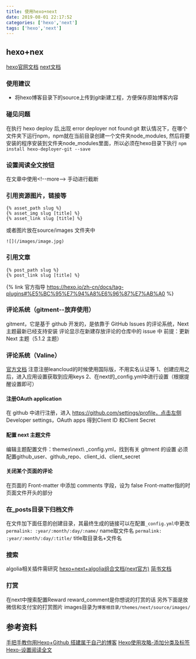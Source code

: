 ```yaml
---
title: 使用hexo+next
date: 2019-08-01 22:17:52
categories: ['hexo','next']
tags: ['hexo','next']
---
```

## hexo+nex
[hexo官网文档](https://hexo.io/zh-cn/docs/)
[next文档](http://theme-next.iissnan.com/getting-started.html)

### 使用建议
  * 将hexo博客目录下的source上传到git新建工程，方便保存原始博客内容
### 碰见问题
在执行 hexo deploy 后,出现 error deployer not found:git
默认情况下，在哪个文件夹下运行npm，npm就在当前目录创建一个文件夹node_modules,
然后将要安装的程序安装到文件夹node_modules里面，所以必须在hexo目录下执行
`npm install hexo-deployer-git --save`
<!-- more -->
### 设置阅读全文按钮
在文章中使用\<\!--more--> 手动进行截断
### 引用资源图片，链接等
```
{% asset_path slug %}
{% asset_img slug [title] %}
{% asset_link slug [title] %}
```
或者图片放在source/images 文件夹中
```
![](/images/image.jpg)
```
### 引用文章
```
{% post_path slug %}
{% post_link slug [title] %}
```
{% link 官方指导 https://hexo.io/zh-cn/docs/tag-plugins#%E5%BC%95%E7%94%A8%E6%96%87%E7%AB%A0 %}
### 评论系统（gitment--放弃使用）
gitment，它是基于 github 开发的，是依靠于 GitHub Issues 的评论系统，Next 主题最新已经支持安装
评论显示在新建存放评论的仓库中的 issue 中
前提：更新 Next 主题（5.1.2 主题）
### 评论系统（Valine）
[官方文档](https://valine.js.org/)
注意注册leancloud的时候使用国际版，不用实名认证等
1、创建应用之后，进入应用设置获取到应用keys
2、在next的_config.yml中进行设置（根据提醒设置即可）
#### 注册OAuth application
在 github 中进行注册，进入 https://github.com/settings/profile，点击左侧 Developer settings，OAuth apps
得到Client ID 和Client Secret
#### 配置 next 主题文件
编辑主题配置文件：themes\next\ _config.yml，找到有关 gitment 的设置
必须配置github_user、github_repo、client_id、client_secret
#### 关闭某个页面的评论
在页面的 Front-matter 中添加 comments 字段，设为 false
Front-matter指的时页面文件开头的部分
### 在_posts目录下归档文件
在文件加下面任意的创建目录，其最终生成的链接可以在配置`_config.yml`中更改
`permalink: :year/:month/:day/:name/` name取文件名
`permalink: :year/:month/:day/:title/` title取目录名+文件名
### 搜索
algolia相关插件需研究
[hexo+next+algolia组合文档(next官方)](https://github.com/theme-next/hexo-theme-next/blob/master/docs/ALGOLIA-SEARCH.md)
[简书文档](https://www.jianshu.com/p/fa2354d61e37)
### 打赏
在next中搜索配置Reward
reward_comment是你想说的打赏的话
另外下面是放微信和支付宝的打赏图片
images目录为`博客根目录/themes/next/source/images/`

## 参考资料
[手把手教你用Hexo+Github 搭建属于自己的博客](https://blog.csdn.net/gdutxiaoxu/article/details/53576018)
[Hexo使用攻略-添加分类及标签](https://linlif.github.io/2017/05/27/Hexo%E4%BD%BF%E7%94%A8%E6%94%BB%E7%95%A5-%E6%B7%BB%E5%8A%A0%E5%88%86%E7%B1%BB%E5%8F%8A%E6%A0%87%E7%AD%BE/)
[Hexo-设置阅读全文](https://www.jianshu.com/p/78c218f9d1e7)